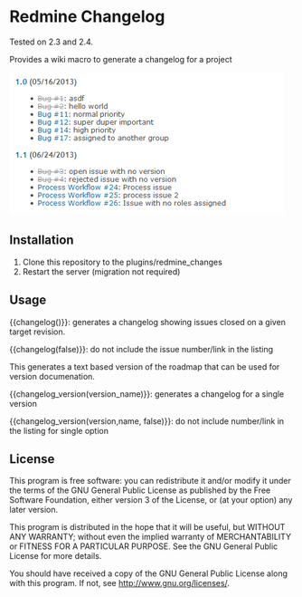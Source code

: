 # Redmine Changelog

Tested on 2.3 and 2.4.

Provides a wiki macro to generate a changelog for a project

![Changelog](img/redmine_changelog.png "Changelog")

## Installation

1. Clone this repository to the plugins/redmine_changes
1. Restart the server (migration not required)

## Usage

{{changelog()}}: generates a changelog showing issues closed on a given target 
revision.

{{changelog(false)}}: do not include the issue number/link in the listing

This generates a text based version of the roadmap that can be used for version
documenation.

{{changelog_version(version_name)}}: generates a changelog for a single version

{{changelog_version(version,name, false)}}: do not include number/link in the listing
for single option

## License

This program is free software: you can redistribute it and/or modify 
it under the terms of the GNU General Public License as published by
the Free Software Foundation, either version 3 of the License, or
(at your option) any later version.

This program is distributed in the hope that it will be useful,
but WITHOUT ANY WARRANTY; without even the implied warranty of
MERCHANTABILITY or FITNESS FOR A PARTICULAR PURPOSE.  See the
GNU General Public License for more details.

You should have received a copy of the GNU General Public License
along with this program.  If not, see <http://www.gnu.org/licenses/>.
